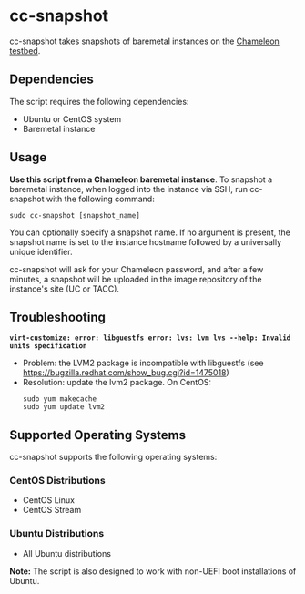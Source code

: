 # cc-snapshot

cc-snapshot takes snapshots of baremetal instances on the [Chameleon testbed](https://www.chameleoncloud.org).

## Dependencies

The script requires the following dependencies:

* Ubuntu or CentOS system
* Baremetal instance

## Usage

**Use this script from a Chameleon baremetal instance**. To snapshot a baremetal instance, when logged into the instance via SSH, run cc-snapshot with the following command:

```
sudo cc-snapshot [snapshot_name]
```

You can optionally specify a snapshot name. If no argument is present, the snapshot name is set to the instance hostname followed by a universally unique identifier.

cc-snapshot will ask for your Chameleon password, and after a few minutes, a snapshot will be uploaded in the image repository of the instance's site (UC or TACC).

## Troubleshooting

**`virt-customize: error: libguestfs error: lvs: lvm lvs --help: Invalid units specification`**

* Problem: the LVM2 package is incompatible with libguestfs (see https://bugzilla.redhat.com/show_bug.cgi?id=1475018)
* Resolution: update the lvm2 package. On CentOS:
    ```
    sudo yum makecache
    sudo yum update lvm2
    ```

## Supported Operating Systems

cc-snapshot supports the following operating systems:

### CentOS Distributions

- CentOS Linux
- CentOS Stream

### Ubuntu Distributions

- All Ubuntu distributions

**Note:** The script is also designed to work with non-UEFI boot installations of Ubuntu.
